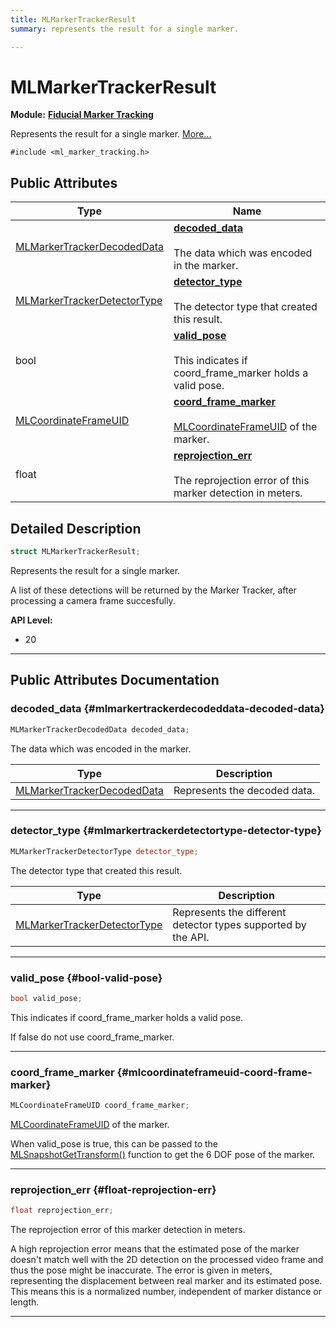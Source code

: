 ```yaml
---
title: MLMarkerTrackerResult
summary: represents the result for a single marker. 

---
```


# MLMarkerTrackerResult

**Module:** **[Fiducial Marker Tracking](/versioned_docs/version-02-Aug-2023/api-ref/api/Modules/group___marker_tracking/group___marker_tracking.md)**



Represents the result for a single marker.  [More...](#detailed-description)


`#include <ml_marker_tracking.h>`

## Public Attributes

| Type           | Name           |
| -------------- | -------------- |
| [MLMarkerTrackerDecodedData](/versioned_docs/version-02-Aug-2023/api-ref/api/Modules/group___marker_tracking/struct_m_l_marker_tracker_decoded_data.md) | **[decoded_data](/versioned_docs/version-02-Aug-2023/api-ref/api/Modules/group___marker_tracking/struct_m_l_marker_tracker_result.md#mlmarkertrackerdecodeddata-decoded-data)** <br></br>The data which was encoded in the marker.  |
| [MLMarkerTrackerDetectorType](/versioned_docs/version-02-Aug-2023/api-ref/api/Modules/group___marker_tracking/group___marker_tracking.md#enums-mlmarkertrackerdetectortype) | **[detector_type](/versioned_docs/version-02-Aug-2023/api-ref/api/Modules/group___marker_tracking/struct_m_l_marker_tracker_result.md#mlmarkertrackerdetectortype-detector-type)** <br></br>The detector type that created this result.  |
| bool | **[valid_pose](/versioned_docs/version-02-Aug-2023/api-ref/api/Modules/group___marker_tracking/struct_m_l_marker_tracker_result.md#bool-valid-pose)** <br></br>This indicates if coord_frame_marker holds a valid pose.  |
| [MLCoordinateFrameUID](/versioned_docs/version-02-Aug-2023/api-ref/api/Modules/group___perception/struct_m_l_coordinate_frame_u_i_d.md) | **[coord_frame_marker](/versioned_docs/version-02-Aug-2023/api-ref/api/Modules/group___marker_tracking/struct_m_l_marker_tracker_result.md#mlcoordinateframeuid-coord-frame-marker)** <br></br>[MLCoordinateFrameUID](/versioned_docs/version-02-Aug-2023/api-ref/api/Modules/group___perception/struct_m_l_coordinate_frame_u_i_d.md) of the marker.  |
| float | **[reprojection_err](/versioned_docs/version-02-Aug-2023/api-ref/api/Modules/group___marker_tracking/struct_m_l_marker_tracker_result.md#float-reprojection-err)** <br></br>The reprojection error of this marker detection in meters.  |

## Detailed Description

```cpp
struct MLMarkerTrackerResult;
```

Represents the result for a single marker. 

A list of these detections will be returned by the Marker Tracker, after processing a camera frame succesfully.




**API Level:**
  * 20




-----------
## Public Attributes Documentation

### decoded_data {#mlmarkertrackerdecodeddata-decoded-data}

```cpp
MLMarkerTrackerDecodedData decoded_data;
```

The data which was encoded in the marker. 


| Type | Description |
|--|--|
| [MLMarkerTrackerDecodedData](/versioned_docs/version-02-Aug-2023/api-ref/api/Modules/group___marker_tracking/struct_m_l_marker_tracker_decoded_data.md) | Represents the decoded data.  |






-----------

### detector_type {#mlmarkertrackerdetectortype-detector-type}

```cpp
MLMarkerTrackerDetectorType detector_type;
```

The detector type that created this result. 


| Type | Description |
|--|--|
| [MLMarkerTrackerDetectorType](/versioned_docs/version-02-Aug-2023/api-ref/api/Modules/group___marker_tracking/group___marker_tracking.md#enums-mlmarkertrackerdetectortype) | Represents the different detector types supported by the API.  |






-----------

### valid_pose {#bool-valid-pose}

```cpp
bool valid_pose;
```

This indicates if coord_frame_marker holds a valid pose. 

If false do not use coord_frame_marker. 





-----------

### coord_frame_marker {#mlcoordinateframeuid-coord-frame-marker}

```cpp
MLCoordinateFrameUID coord_frame_marker;
```

[MLCoordinateFrameUID](/versioned_docs/version-02-Aug-2023/api-ref/api/Modules/group___perception/struct_m_l_coordinate_frame_u_i_d.md) of the marker. 

When valid_pose is true, this can be passed to the [MLSnapshotGetTransform()](/versioned_docs/version-02-Aug-2023/api-ref/api/Modules/group___perception/group___perception.md#mlresult-mlsnapshotgettransform) function to get the 6 DOF pose of the marker. 





-----------

### reprojection_err {#float-reprojection-err}

```cpp
float reprojection_err;
```

The reprojection error of this marker detection in meters. 

A high reprojection error means that the estimated pose of the marker doesn't match well with the 2D detection on the processed video frame and thus the pose might be inaccurate. The error is given in meters, representing the displacement between real marker and its estimated pose. This means this is a normalized number, independent of marker distance or length. 





-----------


